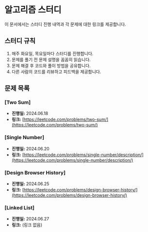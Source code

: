 # 알고리즘 스터디

이 문서에서는 스터디 진행 내역과 각 문제에 대한 링크를 제공합니다.

## 스터디 규칙

1. 매주 화요일, 목요일마다 스터디를 진행합니다.
2. 문제를 풀기 전 문제 설명을 꼼꼼히 읽습니다.
3. 문제 해결 후 코드와 풀이 방법을 공유합니다.
4. 다른 사람의 코드를 리뷰하고 피드백을 제공합니다.

## 문제 목록

### [Two Sum]

-   **진행일:** 2024.06.18
-   **링크:** [https://leetcode.com/problems/two-sum/](https://leetcode.com/problems/two-sum/)

### [Single Number]

-   **진행일:** 2024.06.20
-   **링크:** [https://leetcode.com/problems/single-number/description/](https://leetcode.com/problems/single-number/description/)

### [Design Browser History]

-   **진행일:** 2024.06.25
-   **링크:** [https://leetcode.com/problems/design-browser-history/](https://leetcode.com/problems/design-browser-history/)

### [Linked List]

-   **진행일:** 2024.06.27
-   **링크:** (링크 없음)
